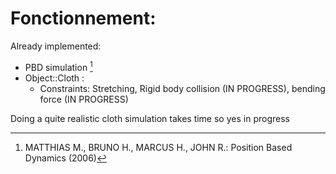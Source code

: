 # Fonctionnement:

Already implemented:
 - PBD simulation [^1]
 - Object::Cloth :
     - Constraints: Stretching, Rigid body collision (IN PROGRESS), bending force (IN PROGRESS)


Doing a quite realistic cloth simulation takes time so yes in progress


[^1]: MATTHIAS M., BRUNO H., MARCUS H., JOHN R.: Position Based Dynamics (2006)
